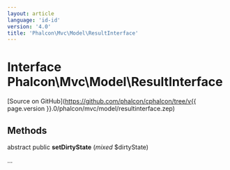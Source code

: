 ```yaml
---
layout: article
language: 'id-id'
version: '4.0'
title: 'Phalcon\Mvc\Model\ResultInterface'
---
```

# Interface **Phalcon\Mvc\Model\ResultInterface**

[Source on GitHub](https://github.com/phalcon/cphalcon/tree/v{{ page.version }}.0/phalcon/mvc/model/resultinterface.zep)

## Methods

abstract public **setDirtyState** (*mixed* $dirtyState)

...